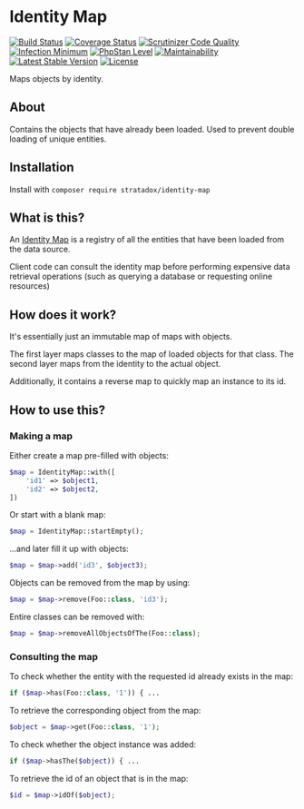 # Identity Map

[![Build Status](https://travis-ci.org/Stratadox/IdentityMap.svg?branch=master)](https://travis-ci.org/Stratadox/IdentityMap)
[![Coverage Status](https://coveralls.io/repos/github/Stratadox/IdentityMap/badge.svg?branch=master)](https://coveralls.io/github/Stratadox/IdentityMap?branch=master)
[![Scrutinizer Code Quality](https://scrutinizer-ci.com/g/Stratadox/IdentityMap/badges/quality-score.png?b=master)](https://scrutinizer-ci.com/g/Stratadox/IdentityMap/?branch=master)
[![Infection Minimum](https://img.shields.io/badge/msi-100-brightgreen.svg)](https://travis-ci.org/Stratadox/IdentityMap)
[![PhpStan Level](https://img.shields.io/badge/phpstan-7/7-brightgreen.svg)](https://travis-ci.org/Stratadox/IdentityMap)
[![Maintainability](https://api.codeclimate.com/v1/badges/8c27d62a028e929648d2/maintainability)](https://codeclimate.com/github/Stratadox/IdentityMap/maintainability)
[![Latest Stable Version](https://poser.pugx.org/stratadox/identity-map/v/stable)](https://packagist.org/packages/stratadox/identity-map)
[![License](https://poser.pugx.org/stratadox/identity-map/license)](https://packagist.org/packages/stratadox/identity-map)

Maps objects by identity.

## About

Contains the objects that have already been loaded.
Used to prevent double loading of unique entities.

## Installation

Install with `composer require stratadox/identity-map`

## What is this?

An [Identity Map](https://www.martinfowler.com/eaaCatalog/identityMap.html) is a 
registry of all the entities that have been loaded from the data source.

Client code can consult the identity map before performing expensive data 
retrieval operations (such as querying a database or requesting online resources)

## How does it work?

It's essentially just an immutable map of maps with objects.

The first layer maps classes to the map of loaded objects for that class.
The second layer maps from the identity to the actual object.

Additionally, it contains a reverse map to quickly map an instance to its id.

## How to use this?

### Making a map

Either create a map pre-filled with objects:
```php
$map = IdentityMap::with([
    'id1' => $object1,
    'id2' => $object2,
])
```
Or start with a blank map:
```php
$map = IdentityMap::startEmpty();
```
...and later fill it up with objects:
```php
$map = $map->add('id3', $object3);
```
Objects can be removed from the map by using:
```php
$map = $map->remove(Foo::class, 'id3');
```
Entire classes can be removed with:
```php
$map = $map->removeAllObjectsOfThe(Foo::class);
```

### Consulting the map

To check whether the entity with the requested id already exists in the map:
```php
if ($map->has(Foo::class, '1')) { ...
```
To retrieve the corresponding object from the map:
```php
$object = $map->get(Foo::class, '1');
```
To check whether the object instance was added:
```php
if ($map->hasThe($object)) { ...
```
To retrieve the id of an object that is in the map:
```php
$id = $map->idOf($object);
```
